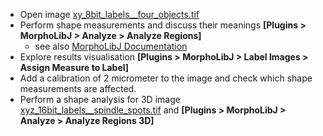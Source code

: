 - Open image [xy_8bit_labels__four_objects.tif](https://github.com/NEUBIAS/training-resources/raw/master/image_data/xy_8bit_labels__four_objects.tif)
- Perform shape measurements and discuss their meanings **[Plugins > MorphoLibJ > Analyze > Analyze Regions]**
  - see also [MorphoLibJ Documentation](https://imagej.net/MorphoLibJ#Region_analysis)
- Explore results visualisation **[Plugins > MorphoLibJ > Label Images > Assign Measure to Label]**
- Add a calibration of 2 micrometer to the image and check which shape measurements are affected.
- Perform a shape analysis for 3D image [xyz_16bit_labels__spindle_spots.tif](https://github.com/NEUBIAS/training-resources/raw/master/image_data/xyz_16bit_labels__spindle_spots.tif) and **[Plugins > MorphoLibJ > Analyze > Analyze Regions 3D]**
